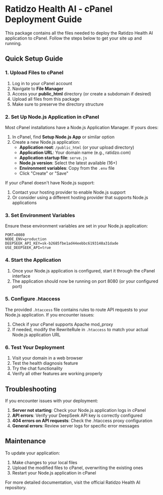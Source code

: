 # Ratidzo Health AI - cPanel Deployment Guide

This package contains all the files needed to deploy the Ratidzo Health AI application to cPanel. Follow the steps below to get your site up and running.

## Quick Setup Guide

### 1. Upload Files to cPanel

1. Log in to your cPanel account
2. Navigate to **File Manager**
3. Access your **public_html** directory (or create a subdomain if desired)
4. Upload all files from this package
5. Make sure to preserve the directory structure

### 2. Set Up Node.js Application in cPanel

Most cPanel installations have a Node.js Application Manager. If yours does:

1. In cPanel, find **Setup Node.js App** or similar option
2. Create a new Node.js application:
   - **Application root**: `/public_html` (or your upload directory)
   - **Application URL**: Your domain name (e.g., ratidzo.com)
   - **Application startup file**: `serve.js`
   - **Node.js version**: Select the latest available (16+)
   - **Environment variables**: Copy from the `.env` file
   - Click "Create" or "Save"

If your cPanel doesn't have Node.js support:

1. Contact your hosting provider to enable Node.js support
2. Or consider using a different hosting provider that supports Node.js applications

### 3. Set Environment Variables

Ensure these environment variables are set in your Node.js application:

```
PORT=8080
NODE_ENV=production
DEEPSEEK_API_KEY=sk-b2685fbe1ad44eebbc6193148a31dade
USE_DEEPSEEK_API=true
```

### 4. Start the Application

1. Once your Node.js application is configured, start it through the cPanel interface
2. The application should now be running on port 8080 (or your configured port)

### 5. Configure .htaccess

The provided `.htaccess` file contains rules to route API requests to your Node.js application. If you encounter issues:

1. Check if your cPanel supports Apache mod_proxy
2. If needed, modify the RewriteRule in `.htaccess` to match your actual Node.js application URL

### 6. Test Your Deployment

1. Visit your domain in a web browser
2. Test the health diagnosis feature
3. Try the chat functionality
4. Verify all other features are working properly

## Troubleshooting

If you encounter issues with your deployment:

1. **Server not starting**: Check your Node.js application logs in cPanel
2. **API errors**: Verify your DeepSeek API key is correctly configured
3. **404 errors on API requests**: Check the .htaccess proxy configuration
4. **General errors**: Review server logs for specific error messages

## Maintenance

To update your application:

1. Make changes to your local files
2. Upload the modified files to cPanel, overwriting the existing ones
3. Restart your Node.js application in cPanel

For more detailed documentation, visit the official Ratidzo Health AI repository. 
